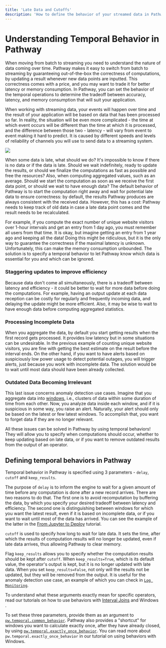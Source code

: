 ```yaml
---
title: 'Late Data and Cutoffs'
description: 'How to define the behavior of your streamed data in Pathway'
---
```



# Understanding Temporal Behavior in Pathway

When moving from batch to streaming you need to understand the nature of data coming over time. Pathway makes it easy to switch from batch to streaming by guaranteeing out-of-the-box the correctness of computations, by updating a result whenever new data points are inputted. This correctness comes with a price, and you may want to trade it for better latency or memory consumption. In Pathway, you can set the behavior of the temporal operations to determine the tradeoff between accuracy, latency, and memory consumption that will suit your application.

When working with streaming data, your events will happen over time and the result of your application will be based on data that has been processed so far. In reality, the situation will be even more complicated - the time at which event occurs will be different than the time at which it is processed, and the difference between those two - latency - will vary from event to event making it hard to predict. It is caused by different speeds and levels of reliability of channels you will use to send data to a streaming system.

<img src="/assets/content/documentation/behavior-guide/event-time-vs-processing-time.svg">
<!-- canva link: https://www.canva.com/design/DAF3tvptQG4/TGTqc9sHoWUrDHYs5bP_dg/edit -->

When some data is late, what should we do?
It's impossible to know if there is no data or if the data is late.
Should we wait indefinitely, ready to update the results, or should we finalize the computations as fast as possible and free the resources?
Also, when computing aggregated values, such as an average. Should we start the computation as soon as we receive the first data point, or should we wait to have enough data?
The default behavior of Pathway is to start the computation right away and wait for potential late data to ensure correctness: by default, the results Pathway produces are always consistent with the received data.
However, this has a cost: Pathway needs to keep track of old data in case a late data point comes and the result needs to be recalculated.

For example, if you compute the exact number of unique website visitors over 1-hour intervals and get an entry from 1 day ago, you must remember all users from that time. It is okay, but imagine getting an entry from 1 year ago and keeping all the data! Doing this might be ridiculous, but it is the only way to guarantee the correctness if the maximal latency is unknown. Unfortunately, this can make the memory consumption unbounded. The solution is to specify a temporal behavior to let Pathway know which data is essential for you and which can be ignored.

### Staggering updates to improve efficiency

Because data don't come all simultaneously, there is a tradeoff between latency and efficiency - it could be better to wait for more data before doing the computations.
For example, having an output update at each data reception can be costly for regularly and frequently incoming data, and delaying the update might be more efficient.
Also, it may be wise to wait to have enough data before computing aggregated statistics.

### Processing Incomplete Data

When you aggregate the data, by default you start getting results when the first record gets processed. It provides low latency but in some situations can be undesirable. In the previous example of counting unique website visitors, you are fine with getting the best estimate on the result before the interval ends. On the other hand, if you want to have alerts based on suspiciously low power usage to detect potential outages, you will trigger alerts, just because you work with incomplete data. The solution would be to wait until most data should have been already collected.

### Outdated Data Becoming Irrelevant
This last issue concerns anomaly detection use cases. Imagine that you aggregate data into [windows](/developers/user-guide/temporal-data/windows-manual), i.e., clusters of data within some duration of time from each other. Now, you analyze data inside each window, and if it is suspicious in some way, you raise an alert. Naturally, your alert should only be based on the latest or few latest windows. To accomplish that, you want to forget data if they are no longer relevant.

All these issues can be solved in Pathway by using temporal behaviors! They will allow you to specify when computations should occur, whether to keep updating based on late data, or if you want to remove outdated results from the output of an operator.

## Defining temporal behaviors in Pathway

Temporal behavior in Pathway is specified using 3 parameters - `delay`, `cutoff` and `keep_results`.

The purpose of `delay` is to inform the engine to wait for a given amount of time before any computation is done after a new record arrives. There are two reasons to do that. The first one is to avoid recomputation by buffering the data, by which you specify your desired tradeoff between latency and efficiency. The second one is distinguishing between windows for which you want the latest result, even if it is based on incomplete data, or if you want to wait until most of the data has arrived. You can see the example of the latter in the [From Jupyter to Deploy](/developers/user-guide/deployment/from-jupyter-to-deploy) tutorial.

`cutoff` is used to specify how long to wait for late data. It sets the time, after which the results of computation results will no longer be updated, even if late data arrives, thus allowing Pathway to clear memory.

Flag `keep_results` allows you to specify whether the computation results should be kept after `cutoff`. When `keep_results=True`, which is its default value, the operator's output is kept, but it is no longer updated with late data. When you set `keep_results=False`, not only will the results not be updated, but they will be removed from the output. It is useful for the anomaly detection use case, an example of which you can check in [`Log Monitoring`](/developers/templates/realtime-log-monitoring).

To understand what these arguments exactly mean for specific operators, read our tutorials on how to use behaviors with [Interval Joins](/developers/user-guide/temporal-data/temporal_behavior/) and Windows <!--TODO: add link-->.

To set these three parameters, provide them as an argument to [`pw.temporal.common_behavior`](/developers/api-docs/temporal#pathway.stdlib.temporal.common_behavior). Pathway also provides a "shortcut" for windows you want to calculate exactly once, after they have already closed, by using [`pw.temporal.exactly_once_behavior`](/developers/api-docs/temporal#pathway.stdlib.temporal.exactly_once_behavior). You can read more about `pw.temporal.exactly_once_behavior` in our tutorial on using behaviors with Windows. <!--TODO link-->
